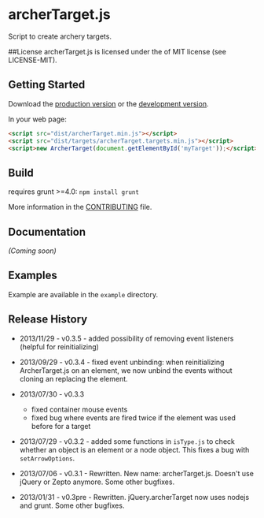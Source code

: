 # archerTarget.js

Script to create archery targets.

##License
archerTarget.js is licensed under the of MIT license (see LICENSE-MIT).

## Getting Started
Download the [production version][min] or the [development version][max].

[min]: https://raw.github.com/archer96/archerTarget.js/master/dist/archerTarget.min.js
[max]: https://raw.github.com/archer96/archerTarget.js/master/dist/archerTarget.js

In your web page:

```html
<script src="dist/archerTarget.min.js"></script>
<script src="dist/targets/archerTarget.targets.min.js"></script>
<script>new ArcherTarget(document.getElementById('myTarget'));</script>
```
## Build
requires grunt >=4.0:
`npm install grunt`

More information in the [CONTRIBUTING](https://github.com/archer96/archerTarget.js/master/CONTRIBUTING.md) file.

## Documentation
_(Coming soon)_

## Examples
Example are available in the `example` directory.

## Release History ##

 - 2013/11/29 - v0.3.5 - added possibility of removing event listeners (helpful for reinitializing)

 - 2013/09/29 - v0.3.4 - fixed event unbinding: when reinitializing ArcherTarget.js on an element, we now unbind the events without cloning an replacing the element.

 - 2013/07/30 - v0.3.3
   - fixed container mouse events
   - fixed bug where events are fired twice if the element was used before for a target

 - 2013/07/29 - v0.3.2 - added some functions in `isType.js` to check whether an object is an element or a node object. This fixes a bug with `setArrowOptions`.

 - 2013/07/06 - v0.3.1 - Rewritten. New name: archerTarget.js. Doesn't use jQuery or Zepto anymore. Some other bugfixes.

 - 2013/01/31 - v0.3pre - Rewritten. jQuery.archerTarget now uses nodejs and grunt. Some other bugfixes.


